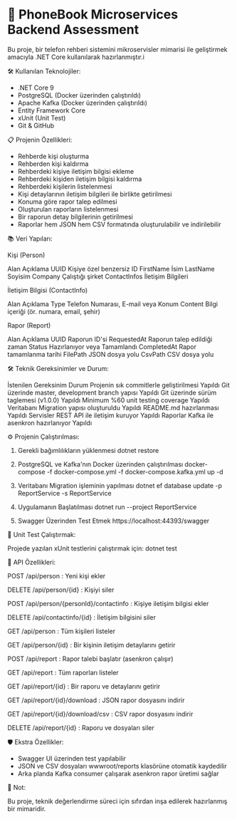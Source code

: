 ﻿# 📖 PhoneBook Microservices Backend Assessment

Bu proje, bir telefon rehberi sistemini mikroservisler mimarisi ile geliştirmek amacıyla .NET Core kullanılarak hazırlanmıştır.i


🛠 Kullanılan Teknolojiler:

- .NET Core 9
- PostgreSQL (Docker üzerinden çalıştırıldı)
- Apache Kafka (Docker üzerinden çalıştırıldı)
- Entity Framework Core
- xUnit (Unit Test)
- Git & GitHub


📋 Projenin Özellikleri:

- Rehberde kişi oluşturma
- Rehberden kişi kaldırma
- Rehberdeki kişiye iletişim bilgisi ekleme
- Rehberdeki kişiden iletişim bilgisi kaldırma
- Rehberdeki kişilerin listelenmesi
- Kişi detaylarının iletişim bilgileri ile birlikte getirilmesi
- Konuma göre rapor talep edilmesi
- Oluşturulan raporların listelenmesi
- Bir raporun detay bilgilerinin getirilmesi
- Raporlar hem JSON hem CSV formatında oluşturulabilir ve indirilebilir


📚 Veri Yapıları:

Kişi (Person)

Alan						Açıklama
UUID						Kişiye özel benzersiz ID
FirstName					İsim
LastName					Soyisim
Company						Çalıştığı şirket
ContactInfos				İletişim Bilgileri


İletişim Bilgisi			(ContactInfo)

Alan						Açıklama
Type						Telefon Numarası, E-mail veya Konum
Content						Bilgi içeriği (ör. numara, email, şehir)


Rapor (Report)

Alan						Açıklama
UUID						Raporun ID'si
RequestedAt					Raporun talep edildiği zaman
Status						Hazırlanıyor veya Tamamlandı
CompletedAt					Rapor tamamlanma tarihi
FilePath					JSON dosya yolu
CsvPath						CSV dosya yolu



🛠 Teknik Gereksinimler ve Durum:

İstenilen Gereksinim									Durum
Projenin sık commitlerle geliştirilmesi					Yapıldı
Git üzerinde master, development branch yapısı			Yapıldı
Git üzerinde sürüm taglemesi (v1.0.0)					Yapıldı
Minimum %60 unit testing coverage						Yapıldı
Veritabanı Migration yapısı oluşturuldu					Yapıldı
README.md hazırlanması									Yapıldı
Servisler REST API ile iletişim kuruyor					Yapıldı
Raporlar Kafka ile asenkron hazırlanıyor				Yapıldı



⚙️ Projenin Çalıştırılması:

1. Gerekli bağımlılıkların yüklenmesi
dotnet restore

2. PostgreSQL ve Kafka'nın Docker üzerinden çalıştırılması
docker-compose -f docker-compose.yml -f docker-compose.kafka.yml up -d

3. Veritabanı Migration işleminin yapılması
dotnet ef database update -p ReportService -s ReportService

4. Uygulamanın Başlatılması
dotnet run --project ReportService

5. Swagger Üzerinden Test Etmek
https://localhost:44393/swagger


🧪 Unit Test Çalıştırmak:

Projede yazılan xUnit testlerini çalıştırmak için:
dotnet test

🚀 API Özellikleri:

POST /api/person : Yeni kişi ekler

DELETE /api/person/{id} : Kişiyi siler

POST /api/person/{personId}/contactinfo : Kişiye iletişim bilgisi ekler

DELETE /api/contactinfo/{id} : İletişim bilgisini siler

GET /api/person : Tüm kişileri listeler

GET /api/person/{id} : Bir kişinin iletişim detaylarını getirir

POST /api/report : Rapor talebi başlatır (asenkron çalışır)

GET /api/report : Tüm raporları listeler

GET /api/report/{id} : Bir raporu ve detaylarını getirir

GET /api/report/{id}/download : JSON rapor dosyasını indirir

GET /api/report/{id}/download/csv : CSV rapor dosyasını indirir

DELETE /api/report/{id} : Raporu ve dosyaları siler


🛡️ Ekstra Özellikler:

- Swagger UI üzerinden test yapılabilir
- JSON ve CSV dosyaları wwwroot/reports klasörüne otomatik kaydedilir
- Arka planda Kafka consumer çalışarak asenkron rapor üretimi sağlar

📢 Not:

Bu proje, teknik değerlendirme süreci için sıfırdan inşa edilerek hazırlanmış bir mimaridir. 
